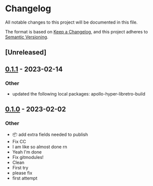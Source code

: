 # Changelog
All notable changes to this project will be documented in this file.

The format is based on [Keep a Changelog](https://keepachangelog.com/en/1.0.0/),
and this project adheres to [Semantic Versioning](https://semver.org/spec/v2.0.0.html).

## [Unreleased]

## [0.1.1](https://github.com/paperclip-universe/apollo/compare/apollo-hyper-libretro-core-beetle-wswan-v0.1.0...apollo-hyper-libretro-core-beetle-wswan-v0.1.1) - 2023-02-14

### Other
- updated the following local packages: apollo-hyper-libretro-build

## [0.1.0](https://github.com/paperclip-universe/apollo/releases/tag/apollo-hyper-libretro-core-beetle-wswan-v0.1.0) - 2023-02-02

### Other
- :package: add extra fields needed to publish
- Fix CC
- I am like so almost done rn
- Yeah I'm done
- Fix gitmodules!
- Clean
- First try
- please fix
- first attempt
